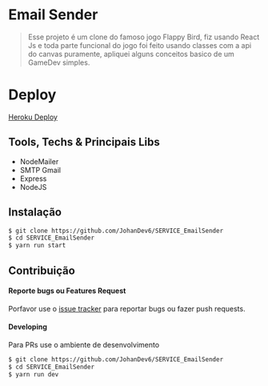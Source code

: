 # Email Sender

> Esse projeto é um clone do famoso jogo Flappy Bird, fiz usando React Js e toda parte funcional do jogo foi feito usando classes com a api do canvas puramente, apliquei  alguns conceitos basico de um GameDev simples.

# Deploy

[Heroku Deploy](https://emailsender-nodemailer.herokuapp.com/)

## Tools, Techs & Principais Libs

- NodeMailer
- SMTP Gmail
- Express
- NodeJS

## Instalação

```bash
$ git clone https://github.com/JohanDev6/SERVICE_EmailSender
$ cd SERVICE_EmailSender
$ yarn run start
```

## Contribuição

#### Reporte bugs ou Features Request

Porfavor use o [issue tracker](https://github.com/JohanDev6/SERVICE_EmailSender/issues) para reportar bugs ou fazer push requests.

#### Developing

Para PRs use o ambiente de desenvolvimento

```bash
$ git clone https://github.com/JohanDev6/SERVICE_EmailSender
$ cd SERVICE_EmailSender
$ yarn run dev
```
